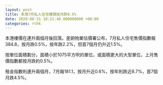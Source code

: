 ```yaml
---
layout: post
title: 本港7月私人住宅樓價按月跌0.5%
date: 2020-08-31 10:21:48.000000000 +08:00
categories: rthk
---
```


本港樓價在連升兩個月後回落。差餉物業估價署公布，7月私人住宅售價指數報384.8，按月跌0.5%，按年跌2.2%，但首7個月仍升近1.5%。

按單位面積劃分，面積小於1075平方呎的單位，或面積更大的大型單位，上月售價指數都按月跌約0.5%。

租金指數則連升兩個月，7月報181.1，按月升近0.6%，按年則跌近8.7%，首7個月跌4.5%。
